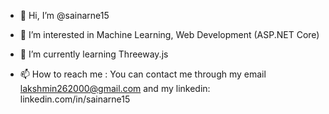- 👋 Hi, I’m @sainarne15
- 👀 I’m interested in Machine Learning, Web Development (ASP.NET Core)
- 🌱 I’m currently learning Threeway.js

- 📫 How to reach me : You can contact me through my email lakshmin262000@gmail.com and my linkedin: linkedin.com/in/sainarne15

<!---
sainarne15/sainarne15 is a ✨ special ✨ repository because its `README.md` (this file) appears on your GitHub profile.
You can click the Preview link to take a look at your changes.
--->
